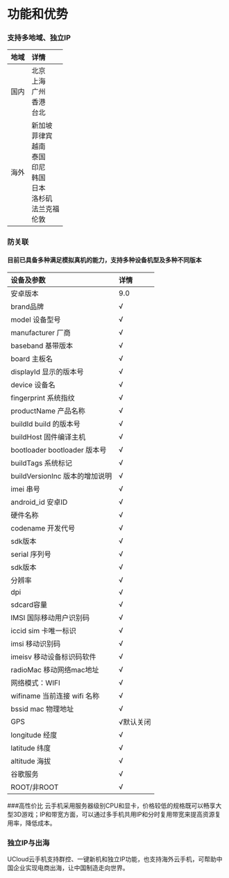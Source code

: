 <!--建议复杂操作配图说明-->
# 功能和优势
### 支持多地域、独立IP

|地域<div style="width:30px">     |详情<div style="width:20px">      |
|:---------|:-----------|
|国内  |北京<br>上海<br>广州<br>香港<br>台北        |
|海外 | 新加坡<br>菲律宾<br>越南<br>泰国<br>印尼<br>韩国<br>日本<br>洛杉矶<br>法兰克福<br>伦敦    |

 
### 防关联

  #### 目前已具备多种满足模拟真机的能力，支持多种设备机型及多种不同版本
 
 |设备及参数|详情 |
 |:---------|:-----------|
 |安卓版本  |9.0       |
 |brand品牌 | √|
 |model 设备型号 | √|
 |manufacturer 厂商 | √|
 |baseband 基带版本 | √|
 |board 主板名 | √|
 |displayId 显示的版本号| √|
 |device 设备名 | √|
 |fingerprint 系统指纹| √|
 |productName 产品名称 | √|
 |buildId build 的版本号 | √|
 |buildHost 固件编译主机 | √|
 |bootloader bootloader 版本号 | √|
 |buildTags 系统标记 | √|
 |buildVersionInc 版本的增加说明 | √|
 |imei 串号 | √|
 |android_id 安卓ID | √|
 |硬件名称 | √|
 |codename 开发代号 | √|
 |sdk版本 | √|
  |serial 序列号 | √|
  |sdk版本 | √|
  |分辨率 | √|
  |dpi| √|
  |sdcard容量 | √|
  |IMSI 国际移动用户识别码 | √|
  |iccid sim 卡唯一标识 | √|
  |imsi 移动识别码 | √|
  |imeisv 移动设备标识码软件 | √|
  |radioMac 移动网络mac地址 | √|
 |⽹络模式：WIFI | √|
 |wifiname 当前连接 wifi 名称 | √|
 |bssid mac 物理地址 | √|
 |GPS | √默认关闭|
 |longitude 经度 | √|
 |latitude   纬度 | √|
 |altitude  海拔| √|
 |⾕歌服务 | √|
 |ROOT/非ROOT | √|
 
###高性价比
   云手机采用服务器级别CPU和显卡，价格较低的规格既可以畅享大型3D游戏；IP和带宽方面，可以通过多手机共用IP和分时复用带宽来提高资源复用率，降低成本。
   
### 独立IP与出海
   UCloud云手机支持群控、一键新机和独立IP功能，也支持海外云手机，可帮助中国企业实现电商出海，让中国制造走向世界。
